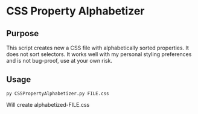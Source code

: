 # CSS Property Alphabetizer

## Purpose
This script creates new a CSS file with alphabetically sorted properties. 
It does not sort selectors.
It works well with my personal styling preferences and is not bug-proof, use at your own risk.

## Usage
    py CSSPropertyAlphabetizer.py FILE.css
Will create alphabetized-FILE.css
